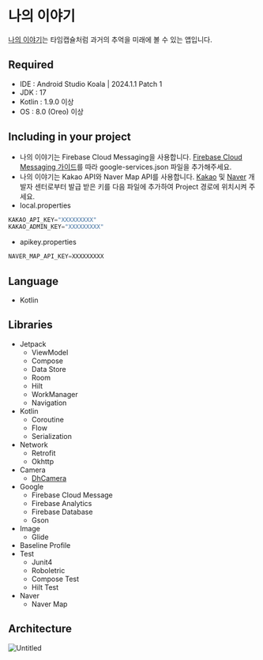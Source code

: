 # 나의 이야기
[나의 이야기](https://play.google.com/store/apps/details?id=com.dhkim.timecapsule)는 타임캡슐처럼 과거의 추억을 미래에 볼 수 있는 앱입니다. 

## Required
- IDE : Android Studio Koala | 2024.1.1 Patch 1
- JDK : 17
- Kotlin : 1.9.0 이상
- OS : 8.0 (Oreo) 이상

## Including in your project
- 나의 이야기는 Firebase Cloud Messaging을 사용합니다. [Firebase Cloud Messaging 가이드](https://firebase.google.com/docs/cloud-messaging?hl=ko)를 따라 google-services.json 파일을 추가해주세요.
- 나의 이야기는 Kakao API와 Naver Map API를 사용합니다. [Kakao](https://developers.kakao.com/) 및 [Naver](https://developers.naver.com/main/) 개발자 센터로부터 발급 받은 키를 다음 파일에 추가하여 Project 경로에 위치시켜 주세요.
- local.properties
```kotlin
KAKAO_API_KEY="XXXXXXXXX"
KAKAO_ADMIN_KEY="XXXXXXXXX"
```
- apikey.properties
```kotlin
NAVER_MAP_API_KEY=XXXXXXXXX
```

## Language
- Kotlin

## Libraries
- Jetpack
  - ViewModel
  - Compose
  - Data Store
  - Room
  - Hilt
  - WorkManager
  - Navigation
- Kotlin
  - Coroutine
  - Flow
  - Serialization
- Network
  - Retrofit
  - Okhttp
- Camera
  - [DhCamera](https://github.com/kdh123/DhCamera)
- Google
  - Firebase Cloud Message
  - Firebase Analytics
  - Firebase Database
  - Gson
- Image
  - Glide
- Baseline Profile
- Test
  - Junit4
  - Roboletric
  - Compose Test
  - Hilt Test
- Naver
  - Naver Map
 
## Architecture
![Untitled](https://github.com/user-attachments/assets/a3e3bf58-d401-447c-bfcb-be283ce76612)


